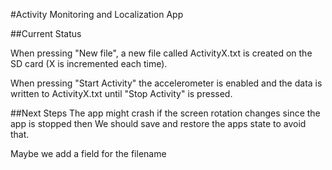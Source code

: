 #Activity Monitoring and Localization App

##Current Status

When pressing "New file", a new file called ActivityX.txt is created on the SD card 
(X is incremented each time).

When pressing "Start Activity" the accelerometer is enabled and the data is written to ActivityX.txt until 
"Stop Activity" is pressed.

##Next Steps
The app might crash if the screen rotation changes since the app is stopped then
We should save and restore the apps state to avoid that.

Maybe we add a field for the filename 

